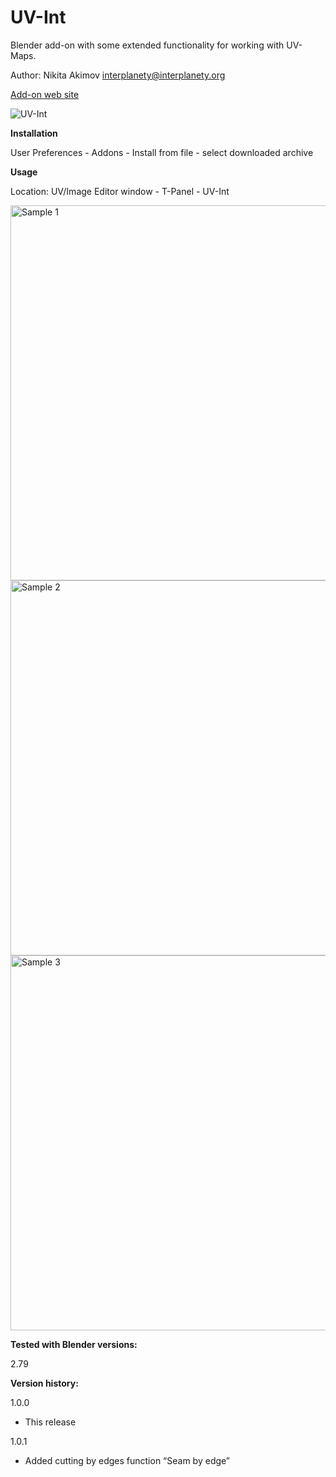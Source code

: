 # UV-Int
Blender add-on with some extended functionality for working with UV-Maps.

Author: Nikita Akimov interplanety@interplanety.org

<a href="https://b3d.interplanety.org/en/uv-int-add-on/">Add-on web site</a>

<img src="https://b3d.interplanety.org/wp-content/upload_content/2017/11/01-400x273.png" title="UV-Int">

**Installation**

User Preferences - Addons - Install from file - select downloaded archive

**Usage**

Location: UV/Image Editor window - T-Panel - UV-Int

<img src="https://b3d.interplanety.org/wp-content/upload_content/2017/11/sample1.gif" title="Sample 1" width = 600>

<img src="https://b3d.interplanety.org/wp-content/upload_content/2017/11/sample2.gif" title="Sample 2" width = 600>

<img src="https://b3d.interplanety.org/wp-content/upload_content/2017/11/sample3.gif" title="Sample 3" width = 600>

**Tested with Blender versions:**

2.79

**Version history:**

1.0.0
- This release

1.0.1
- Added cutting by edges function “Seam by edge”